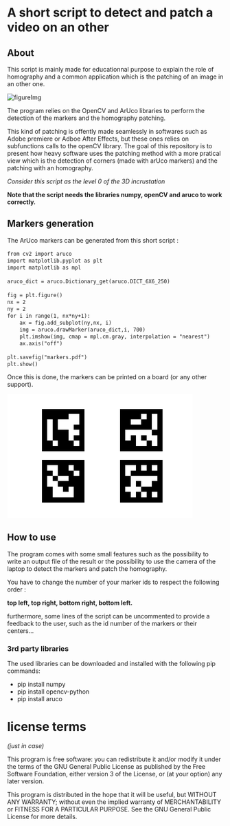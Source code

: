 # A short script to detect and patch a video on an other

## About

This script is mainly made for educationnal purpose to explain the role of homography and a common application which is the patching of an image in an other one.


![figureImg](aruco_detect_fridge3.gif)

The program relies on the OpenCV and ArUco libraries to perform the detection of the markers and the homography patching.

This kind of patching is offently made seamlessly in softwares such as Adobe premiere or Adboe After Effects, but these ones relies on subfunctions calls to the openCV library. The goal of this repository is to present how heavy software uses the patching method with a more pratical view which is the detection of corners (made with arUco markers) and the patching with an homography.

_Consider this script as the level 0 of the 3D incrustation_

**Note that the script needs the libraries numpy, openCV and aruco to work correctly.**

## Markers generation

The ArUco markers can be generated from this short script :

```
from cv2 import aruco
import matplotlib.pyplot as plt
import matplotlib as mpl

aruco_dict = aruco.Dictionary_get(aruco.DICT_6X6_250)

fig = plt.figure()
nx = 2
ny = 2
for i in range(1, nx*ny+1):
    ax = fig.add_subplot(ny,nx, i)
    img = aruco.drawMarker(aruco_dict,i, 700)
    plt.imshow(img, cmap = mpl.cm.gray, interpolation = "nearest")
    ax.axis("off")

plt.savefig("markers.pdf")
plt.show()
```

Once this is done, the markers can be printed on a board (or any other support).

![markers](markers.png)

## How to use

The program comes with some small features such as the possibility to write an output file of the result or the possibility to use the camera of the laptop to detect the markers and patch the homography.

You have to change the number of your marker ids to respect the following order :

**top left, top right, bottom right, bottom left.**

furthermore, some lines of the script can be uncommented to provide a feedback to the user, such as the id number of the markers or their centers...

### 3rd party libraries

The used libraries can be downloaded and installed with the following pip commands:

- pip install numpy
- pip install opencv-python
- pip install aruco


# license terms
_(just in case)_

This program is free software: you can redistribute it and/or modify it under the terms of the GNU General Public License as published by the Free Software Foundation, either version 3 of the License, or (at your option) any later version.

This program is distributed in the hope that it will be useful, but WITHOUT ANY WARRANTY; without even the implied warranty of MERCHANTABILITY or FITNESS FOR A PARTICULAR PURPOSE. See the GNU General Public License for more details.
